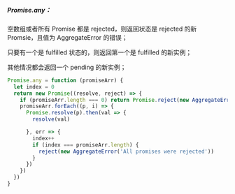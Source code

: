 ##### Promise.any：

空数组或者所有 Promise 都是 rejected，则返回状态是 rejected 的新 Promsie，且值为 AggregateError 的错误；

只要有一个是 fulfilled 状态的，则返回第一个是 fulfilled 的新实例；

其他情况都会返回一个 pending 的新实例；

```js
Promise.any = function (promiseArr) {
  let index = 0
  return new Promise((resolve, reject) => {
    if (promiseArr.length === 0) return Promise.reject(new AggregateError('All promises were rejected'))
    promiseArr.forEach((p, i) => {
      Promise.resolve(p).then(val => {
        resolve(val)

      }, err => {
        index++
        if (index === promiseArr.length) {
          reject(new AggregateError('All promises were rejected'))
        }
      })
    })
  })
}
```

